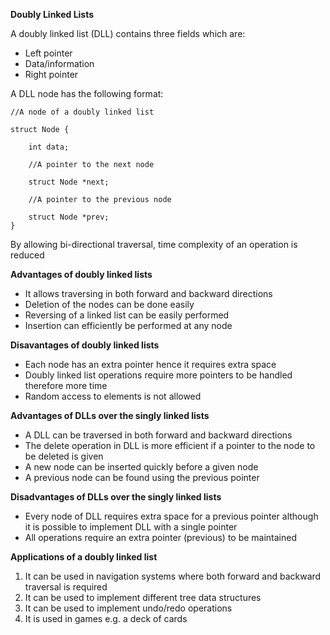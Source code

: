 **Doubly Linked Lists**

A doubly linked list (DLL) contains three fields which are:
- Left pointer
- Data/information
- Right pointer

A DLL node has the following format:
```
//A node of a doubly linked list

struct Node {

	int data;

	//A pointer to the next node

	struct Node *next;

	//A pointer to the previous node

	struct Node *prev;
}

```
By allowing bi-directional traversal, time complexity of an operation is reduced

**Advantages of doubly linked lists**
- It allows traversing in both forward and backward directions
- Deletion of the nodes can be done easily
- Reversing of a linked list can be easily performed
- Insertion can efficiently be performed at any node

**Disavantages of doubly linked lists**
- Each node has an extra pointer hence it requires extra space
- Doubly linked list operations require more pointers to be handled therefore more time
- Random access to elements is not allowed

**Advantages of DLLs over the singly linked lists**
- A DLL can be traversed in both forward and backward directions
- The delete operation in DLL is more efficient if a pointer to the node to be deleted is given
- A new node can be inserted quickly before a given node
- A previous node can be found using the previous pointer

**Disadvantages of DLLs over the singly linked lists**
- Every node of DLL requires extra space for a previous pointer although it is possible to implement DLL with a single pointer
- All operations require an extra pointer (previous) to be maintained

**Applications of a doubly linked list**
1. It can be used in navigation systems where both forward and backward traversal is required
2. It can be used to implement different tree data structures
3. It can be used to implement undo/redo operations
4. It is used in games e.g. a deck of cards
